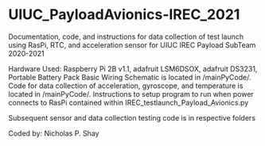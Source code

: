 # UIUC_PayloadAvionics-IREC_2021
Documentation, code, and instructions for data collection of test launch using RasPi, RTC, and acceleration sensor for UIUC IREC Payload SubTeam 2020-2021

Hardware Used: Raspberry Pi 2B v1.1, adafruit LSM6DSOX, adafruit DS3231, Portable Battery Pack
Basic Wiring Schematic is located in /mainPyCode/.
Code for data collection of acceleration, gyroscope, and temperature is located in /mainPyCode/. Instructions to setup program to run when power connects to RasPi
contained within IREC_testlaunch_Payload_Avionics.py

Subsequent sensor and data collection testing code is in respective folders

Coded by: Nicholas P. Shay
